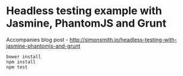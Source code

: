 # Headless testing example with Jasmine, PhantomJS and Grunt

Accompanies blog post - http://simonsmith.io/headless-testing-with-jasmine-phantomjs-and-grunt

	bower install
	npm install
	npm test